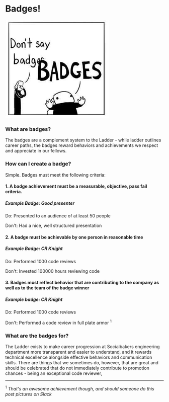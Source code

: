 # Badges!

![alt text](Images/Badges.jpg "Badges!")


### What are badges?
The badges are a complement system to the Ladder - while ladder outlines career paths, the badges reward behaviors and achievements we respect and appreciate in our fellows.

### How can I create a badge?
Simple. Badges must meet the following criteria:
#### 1. A badge achievement must be a measurable, objective, pass fail criteria.
##### Example Badge: *Good presenter*
Do: Presented to an audience of at least 50 people

Don't: Had a nice, well structured presentation

#### 2. A badge must be achievable by one person in reasonable time
##### Example Badge: *CR Knight*
Do: Performed 1000 code reviews

Don't: Invested 100000 hours reviewing code

#### 3. Badges must reflect behavior that are contributing to the company as well as to the team of the badge winner
##### Example badge: *CR Knight*
Do: Performed 1000 code reviews

Don't: Performed a code review in full plate armor <sup>1</sup>

### What are the badges for?
The Ladder exists to make career progression at Socialbakers engineering department more transparent and easier to understand, and it rewards technical excellence alongside effective behaviors and communication skills.
There are things that we sometimes do, however, that are great and should be celebrated that do not immediately contribute to promotion chances - being an exceptional code reviewer,


____

<sup>1</sup> *That's an awesome achievement though, and should someone do this post pictures on Slack*
